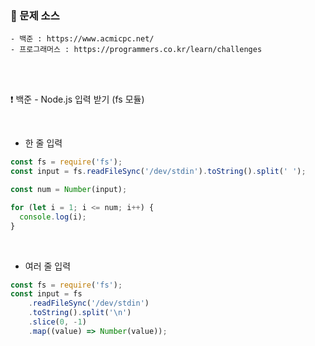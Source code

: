 ### 🔎 문제 소스
	- 백준 : https://www.acmicpc.net/
	- 프로그래머스 : https://programmers.co.kr/learn/challenges

<br>
<br>

❗️ 백준 - Node.js 입력 받기 (fs 모듈)

<br>

- 한 줄 입력

```jsx
const fs = require('fs');
const input = fs.readFileSync('/dev/stdin').toString().split(' ');

const num = Number(input);

for (let i = 1; i <= num; i++) {
  console.log(i);
}
```

<br>

- 여러 줄 입력

```jsx
const fs = require('fs');
const input = fs
	.readFileSync('/dev/stdin')
	.toString().split('\n')
	.slice(0, -1)
	.map((value) => Number(value));
```

